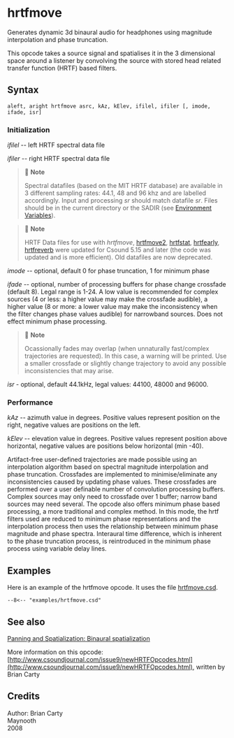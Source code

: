 <!--
id:hrtfmove
category:Signal Modifiers:Panning and Spatialization
-->
# hrtfmove
Generates dynamic 3d binaural audio for headphones using magnitude interpolation and phase truncation.

This opcode takes a source signal and spatialises it in the 3 dimensional space around a listener by convolving the source with stored head related transfer function (HRTF) based filters.

## Syntax
``` csound-orc
aleft, aright hrtfmove asrc, kAz, kElev, ifilel, ifiler [, imode, ifade, isr]
```

### Initialization

_ifilel_ -- left HRTF spectral data file

_ifiler_ -- right HRTF spectral data file

> :memo: **Note**
>
> Spectral datafiles (based on the MIT HRTF database) are available in 3 different sampling rates: 44.1, 48 and 96 khz and are labelled accordingly. Input and processing _sr_ should match datafile _sr_. Files should be in the current directory or the SADIR (see [Environment Variables](../../command/environment)).

> :memo: **Note**
>
> HRTF Data files for use with _hrtfmove_, [hrtfmove2](../../opcodes/hrtfmove2), [hrtfstat](../../opcodes/hrtfstat), [hrtfearly](../../opcodes/hrtfearly), [hrtfreverb](../../opcodes/hrtfreverb) were updated for Csound 5.15 and later (the code was updated and is more efficient). Old datafiles are now deprecated.

_imode_ -- optional, default 0 for phase truncation, 1 for minimum phase

_ifade_ -- optional, number of processing buffers for phase change crossfade (default 8). Legal range is 1-24. A low value is recommended for complex sources (4 or less: a higher value may make the crossfade audible), a higher value (8 or more: a lower value may make the inconsistency when the filter changes phase values audible) for narrowband sources. Does not effect minimum phase processing.

> :memo: **Note**
>
> Ocassionally fades may overlap (when unnaturally fast/complex trajectories are requested). In this case, a warning will be printed. Use a smaller crossfade or slightly change trajectory to avoid any possible inconsistencies that may arise.

_isr_ - optional, default 44.1kHz, legal values: 44100, 48000 and 96000.

### Performance

_kAz_ -- azimuth value in degrees. Positive values represent position on the right, negative values are positions on the left.

_kElev_ -- elevation value in degrees. Positive values represent position above horizontal, negative values are positions below horizontal (min -40).

Artifact-free user-defined trajectories are made possible using an interpolation algorithm based on spectral magnitude interpolation and phase truncation. Crossfades are implemented to minimise/eliminate any inconsistencies caused by updating phase values. These crossfades are performed over a user definable number of convolution processing buffers. Complex sources may only need to crossfade over 1 buffer; narrow band sources may need several. The opcode also offers minimum phase based processing, a more traditional and complex method. In this mode, the hrtf filters used are reduced to minimum phase representations and the interpolation process then uses the relationship between minimum phase magnitude and phase spectra. Interaural time difference, which is inherent to the phase truncation process, is reintroduced in the minimum phase process using variable delay lines.

## Examples

Here is an example of the hrtfmove opcode. It uses the file [hrtfmove.csd](../../examples/hrtfmove.csd).

``` csound-csd title="Example of the htrfmove opcode." linenums="1"
--8<-- "examples/hrtfmove.csd"
```

## See also

[Panning and Spatialization: Binaural spatialization](../../sigmod/panspatl)

More information on this opcode: [http://www.csoundjournal.com/issue9/newHRTFOpcodes.html](http://www.csoundjournal.com/issue9/newHRTFOpcodes.html), written by Brian Carty

## Credits

Author: Brian Carty<br>
Maynooth<br>
2008<br>
